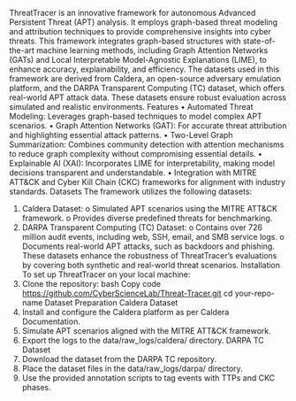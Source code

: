 ThreatTracer is an innovative framework for autonomous Advanced Persistent Threat (APT) analysis. It employs graph-based threat modeling and attribution techniques to provide comprehensive insights into cyber threats. This framework integrates graph-based structures with state-of-the-art machine learning methods, including Graph Attention Networks (GATs) and Local Interpretable Model-Agnostic Explanations (LIME), to enhance accuracy, explainability, and efficiency.
The datasets used in this framework are derived from Caldera, an open-source adversary emulation platform, and the DARPA Transparent Computing (TC) dataset, which offers real-world APT attack data. These datasets ensure robust evaluation across simulated and realistic environments.
Features
  •	Automated Threat Modeling: Leverages graph-based techniques to model complex APT scenarios.
  •	Graph Attention Networks (GAT): For accurate threat attribution and highlighting essential attack patterns.
  •	Two-Level Graph Summarization: Combines community detection with attention mechanisms to reduce graph complexity without compromising essential details.
  •	Explainable AI (XAI): Incorporates LIME for interpretability, making model decisions transparent and understandable.
  •	Integration with MITRE ATT&CK and Cyber Kill Chain (CKC) frameworks for alignment with industry standards.
Datasets
The framework utilizes the following datasets:
1.	Caldera Dataset:
  o	Simulated APT scenarios using the MITRE ATT&CK framework.
  o	Provides diverse predefined threats for benchmarking.
2.	DARPA Transparent Computing (TC) Dataset:
  o	Contains over 726 million audit events, including web, SSH, email, and SMB service logs.
  o	Documents real-world APT attacks, such as backdoors and phishing.
These datasets enhance the robustness of ThreatTracer’s evaluations by covering both synthetic and real-world threat scenarios.
Installation
To set up ThreatTracer on your local machine:
1.	Clone the repository:
bash
Copy code
https://github.com/CyberScienceLab/Threat-Tracer.git
cd your-repo-name
Dataset Preparation
Caldera Dataset
1.	Install and configure the Caldera platform as per Caldera Documentation.
2.	Simulate APT scenarios aligned with the MITRE ATT&CK framework.
3.	Export the logs to the data/raw_logs/caldera/ directory.
DARPA TC Dataset
1.	Download the dataset from the DARPA TC repository.
2.	Place the dataset files in the data/raw_logs/darpa/ directory.
3.	Use the provided annotation scripts to tag events with TTPs and CKC phases.
